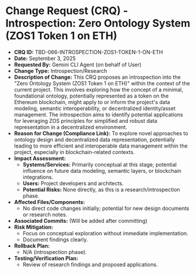 # Change Request (CRQ) - Introspection: Zero Ontology System (ZOS1 Token 1 on ETH)

*   **CRQ ID:** TBD-066-INTROSPECTION-ZOS1-TOKEN-1-ON-ETH
*   **Date:** September 3, 2025
*   **Requested By:** Gemini CLI Agent (on behalf of User)
*   **Change Type:** Introspection/Research
*   **Description of Change:**
    This CRQ proposes an introspection into the "Zero Ontology System (ZOS1 Token 1 on ETH)" within the context of the current project. This involves exploring how the concept of a minimal, foundational ontology, potentially represented as a token on the Ethereum blockchain, might apply to or inform the project's data modeling, semantic interoperability, or decentralized identity/asset management. The introspection aims to identify potential applications for leveraging ZOS principles for simplified and robust data representation in a decentralized environment.
*   **Reason for Change (Compliance Link):**
    To explore novel approaches to ontology design and decentralized data representation, potentially leading to more efficient and interoperable data management within the project, especially in blockchain-related contexts.
*   **Impact Assessment:**
    *   **Systems/Services:** Primarily conceptual at this stage; potential influence on future data modeling, semantic layers, or blockchain integrations.
    *   **Users:** Project developers and architects.
    *   **Potential Risks:** None directly, as this is a research/introspection phase.
*   **Affected Files/Components:**
    *   No direct code changes initially; potential for new design documents or research notes.
*   **Associated Commits:** (Will be added after committing)
*   **Risk Mitigation:**
    *   Focus on conceptual exploration without immediate implementation.
    *   Document findings clearly.
*   **Rollback Plan:**
    *   N/A (introspection phase).
*   **Testing/Verification Plan:**
    *   Review of research findings and proposed applications.
